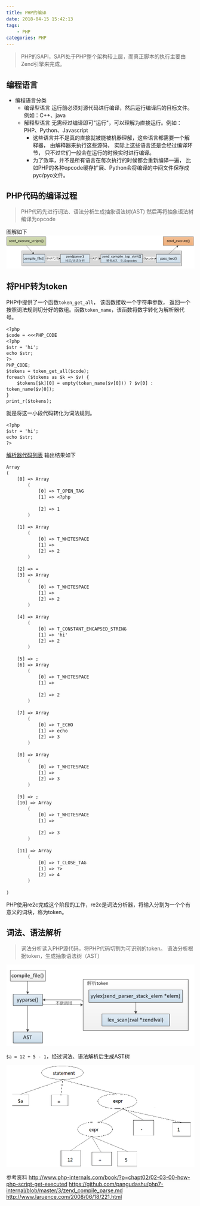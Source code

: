 ```yaml
---
title: PHP的编译
date: 2018-04-15 15:42:13
tags:
    - PHP
categories: PHP
---
```

<!-- more -->
>PHP的SAPI，SAPI处于PHP整个架构较上层，而真正脚本的执行主要由Zend引擎来完成。

## 编程语言
- 编程语言分类
    + 编译型语言 运行前必须对源代码进行编译，然后运行编译后的目标文件。例如：C++、java
    + 解释型语言 无需经过编译即可"运行"，可以理解为直接运行。例如：PHP、Python、Javascript
        * 这些语言并不是真的直接就被能被机器理解，这些语言都需要一个解释器， 由解释器来执行这些源码， 实际上这些语言还是会经过编译环节， 只不过它们一般会在运行的时候实时进行编译。
        * 为了效率，并不是所有语言在每次执行的时候都会重新编译一遍， 比如PHP的各种opcode缓存扩展、Python会将编译的中间文件保存成pyc/pyo文件。

## PHP代码的编译过程
>PHP代码先进行词法、语法分析生成抽象语法树(AST)
>然后再将抽象语法树编译为opcode

图解如下
![](image/date/201806081731_219.png)

## 将PHP转为token
PHP中提供了一个函数`token_get_all`， 该函数接收一个字符串参数， 返回一个按照词法规则切分好的数组。函数`token_name`，该函数将数字转化为解析器代号。
```
<?php
$code = <<<PHP_CODE
<?php
$str = 'hi';
echo $str;
?>
PHP_CODE;
$tokens = token_get_all($code);
foreach ($tokens as $k => $v) {
    $tokens[$k][0] = empty(token_name($v[0])) ? $v[0] : token_name($v[0]);
}
print_r($tokens);
```

就是将这一小段代码转化为词法规则。
```
<?php
$str = 'hi';
echo $str;
?>
```
[解析器代码列表](http://php.net/manual/zh/tokens.php) 输出结果如下
```
Array
(
    [0] => Array
        (
            [0] => T_OPEN_TAG
            [1] => <?php

            [2] => 1
        )

    [1] => Array
        (
            [0] => T_WHITESPACE
            [1] =>
            [2] => 2
        )

    [2] => =
    [3] => Array
        (
            [0] => T_WHITESPACE
            [1] =>
            [2] => 2
        )

    [4] => Array
        (
            [0] => T_CONSTANT_ENCAPSED_STRING
            [1] => 'hi'
            [2] => 2
        )

    [5] => ;
    [6] => Array
        (
            [0] => T_WHITESPACE
            [1] =>

            [2] => 2
        )

    [7] => Array
        (
            [0] => T_ECHO
            [1] => echo
            [2] => 3
        )

    [8] => Array
        (
            [0] => T_WHITESPACE
            [1] =>
            [2] => 3
        )

    [9] => ;
    [10] => Array
        (
            [0] => T_WHITESPACE
            [1] =>

            [2] => 3
        )

    [11] => Array
        (
            [0] => T_CLOSE_TAG
            [1] => ?>
            [2] => 4
        )

)
```

PHP使用re2c完成这个阶段的工作，re2c是词法分析器，将输入分割为一个个有意义的词块，称为token。


## 词法、语法解析
>词法分析读入PHP源代码，将PHP代码切割为可识别的token。
>语法分析根据token，生成抽象语法树（AST）

![](image/date/201806081741_184.png)

`$a = 12 + 5 - 1`，经过词法、语法解析后生成AST树

![](image/date/201806081749_513.png)


参考资料
http://www.php-internals.com/book/?p=chapt02/02-03-00-how-php-script-get-executed
https://github.com/pangudashu/php7-internal/blob/master/3/zend_compile_parse.md
http://www.laruence.com/2008/06/18/221.html
